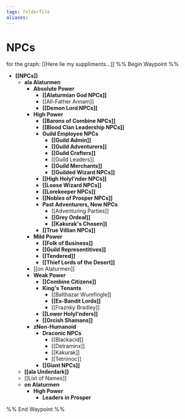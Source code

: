 ```yaml
---
tags: folderfile
aliases:
---
```



# NPCs
for the graph: [[Here lie my suppliments...]]
%% Begin Waypoint %%
- **[[NPCs]]**
	- **ala Alaturmen**
		- **Absolute Power**
			- **[[Alaturmian God NPCs]]**
			- [[All-Father Annam]]
			- **[[Demon Lord NPCs]]**
		- **High Power**
			- **[[Barons of Combine NPCs]]**
			- **[[Blood Clan Leadership NPCs]]**
			- **Guild Employee NPCs**
				- **[[Guild Admin]]**
				- **[[Guild Adventurers]]**
				- **[[Guild Crafters]]**
				- [[Guild Leaders]]
				- **[[Guild Merchants]]**
				- **[[Guilded Wizard NPCs]]**
			- **[[High Holyl'nder NPCs]]**
			- **[[Loose Wizard NPCs]]**
			- **[[Lorekeeper NPCs]]**
			- **[[Nobles of Prosper NPCs]]**
			- **Past Adventurers, Now NPCs**
				- [[Adventuring Parties]]
				- **[[Grey Ordeal]]**
				- **[[Kakurak's Chosen]]**
			- **[[True Villian NPCs]]**
		- **Mild Power**
			- **[[Folk of Business]]**
			- **[[Guild Representitives]]**
			- **[[Tendered]]**
			- **[[Thief Lords of the Desert]]**
		- [[on Alaturmen]]
		- **Weak Power**
			- **[[Combine Citizens]]**
			- **King's Tenants**
				- [[Balthazar Wumfingle]]
				- **[[Ex-Bandit Lords]]**
				- [[Fraznky Bradley]]
			- **[[Lower Holyl'nders]]**
			- **[[Orcish Shamans]]**
		- **zNon-Humanoid**
			- **Draconic NPCs**
				- [[Blackacid]]
				- [[Detraminx]]
				- [[Kakurak]]
				- [[Tetrimoc]]
			- **[[Giant NPCs]]**
	- **[[ala Underdark]]**
	- [[List of Names]]
	- **on Alaturmen**
		- **High Power**
			- **Leaders in Prosper**

%% End Waypoint %%